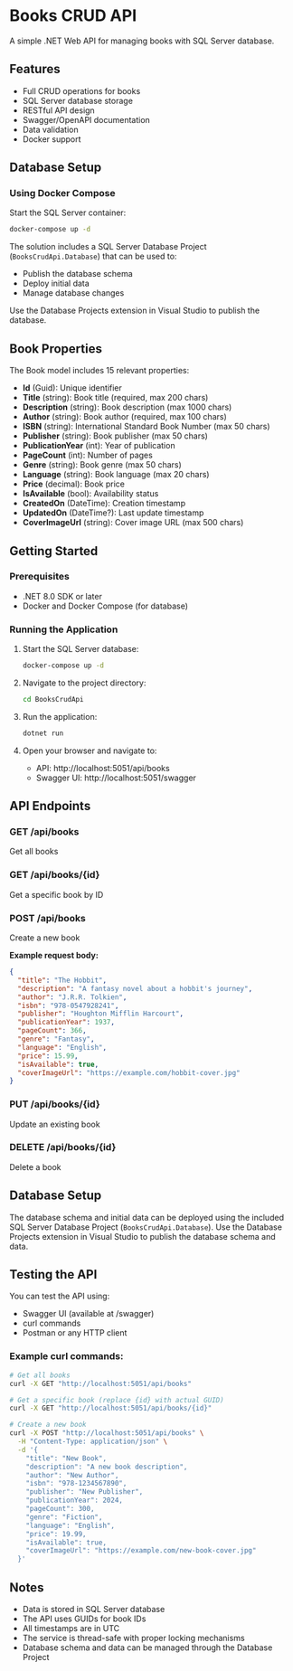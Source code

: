# Books CRUD API

A simple .NET Web API for managing books with SQL Server database.

## Features

- Full CRUD operations for books
- SQL Server database storage
- RESTful API design
- Swagger/OpenAPI documentation
- Data validation
- Docker support

## Database Setup

### Using Docker Compose

Start the SQL Server container:
   ```bash
   docker-compose up -d
   ```

The solution includes a SQL Server Database Project (`BooksCrudApi.Database`) that can be used to:
- Publish the database schema
- Deploy initial data
- Manage database changes

Use the Database Projects extension in Visual Studio to publish the database.

## Book Properties

The Book model includes 15 relevant properties:

- **Id** (Guid): Unique identifier
- **Title** (string): Book title (required, max 200 chars)
- **Description** (string): Book description (max 1000 chars)
- **Author** (string): Book author (required, max 100 chars)
- **ISBN** (string): International Standard Book Number (max 50 chars)
- **Publisher** (string): Book publisher (max 50 chars)
- **PublicationYear** (int): Year of publication
- **PageCount** (int): Number of pages
- **Genre** (string): Book genre (max 50 chars)
- **Language** (string): Book language (max 20 chars)
- **Price** (decimal): Book price
- **IsAvailable** (bool): Availability status
- **CreatedOn** (DateTime): Creation timestamp
- **UpdatedOn** (DateTime?): Last update timestamp
- **CoverImageUrl** (string): Cover image URL (max 500 chars)

## Getting Started

### Prerequisites

- .NET 8.0 SDK or later
- Docker and Docker Compose (for database)

### Running the Application

1. Start the SQL Server database:
   ```bash
   docker-compose up -d
   ```

2. Navigate to the project directory:
   ```bash
   cd BooksCrudApi
   ```

3. Run the application:
   ```bash
   dotnet run
   ```

4. Open your browser and navigate to:
   - API: http://localhost:5051/api/books
   - Swagger UI: http://localhost:5051/swagger

## API Endpoints

### GET /api/books
Get all books

### GET /api/books/{id}
Get a specific book by ID

### POST /api/books
Create a new book

**Example request body:**
```json
{
  "title": "The Hobbit",
  "description": "A fantasy novel about a hobbit's journey",
  "author": "J.R.R. Tolkien",
  "isbn": "978-0547928241",
  "publisher": "Houghton Mifflin Harcourt",
  "publicationYear": 1937,
  "pageCount": 366,
  "genre": "Fantasy",
  "language": "English",
  "price": 15.99,
  "isAvailable": true,
  "coverImageUrl": "https://example.com/hobbit-cover.jpg"
}
```

### PUT /api/books/{id}
Update an existing book

### DELETE /api/books/{id}
Delete a book

## Database Setup

The database schema and initial data can be deployed using the included SQL Server Database Project (`BooksCrudApi.Database`). Use the Database Projects extension in Visual Studio to publish the database schema and data.

## Testing the API

You can test the API using:
- Swagger UI (available at /swagger)
- curl commands
- Postman or any HTTP client

### Example curl commands:

```bash
# Get all books
curl -X GET "http://localhost:5051/api/books"

# Get a specific book (replace {id} with actual GUID)
curl -X GET "http://localhost:5051/api/books/{id}"

# Create a new book
curl -X POST "http://localhost:5051/api/books" \
  -H "Content-Type: application/json" \
  -d '{
    "title": "New Book",
    "description": "A new book description",
    "author": "New Author",
    "isbn": "978-1234567890",
    "publisher": "New Publisher",
    "publicationYear": 2024,
    "pageCount": 300,
    "genre": "Fiction",
    "language": "English",
    "price": 19.99,
    "isAvailable": true,
    "coverImageUrl": "https://example.com/new-book-cover.jpg"
  }'
```

## Notes

- Data is stored in SQL Server database
- The API uses GUIDs for book IDs
- All timestamps are in UTC
- The service is thread-safe with proper locking mechanisms
- Database schema and data can be managed through the Database Project 